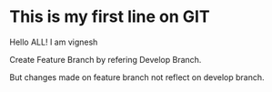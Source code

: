 # This is my first line on GIT

Hello ALL! I am vignesh

Create Feature Branch by refering Develop Branch. 

But changes made on feature branch not reflect on develop branch.